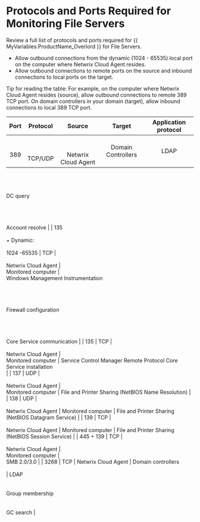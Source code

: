 # Protocols and Ports Required for Monitoring File Servers

Review a full list of protocols and ports required for {{ MyVariables.ProductName_Overlord }} for File Servers.

- Allow outbound connections from the dynamic (1024 - 65535) local port on the computer where Netwrix Cloud Agent resides.
- Allow outbound connections to remote ports on the source and inbound connections to local ports on the target.

Tip for reading the table: For example, on the computer where Netwrix Cloud Agent  resides (source), allow outbound connections to remote 389 TCP port. On domain controllers in your domain (target), allow inbound connections to local 389 TCP port.

| **Port** | <![CDATA[	]]>**Protocol** | **Source** | **Target** | <![CDATA[	]]>**Application protocol** |
| :---: | :---: | :---: | :---: | :---: |
| <br>389 | <br><br>TCP/UDP | <br><br>Netwrix Cloud Agent | Domain Controllers | <br>LDAP<br><br>
<br>                        <br><br>DC query<br><br><br>
<br>                        <br>Account resolve |
| 135<br><br>+ Dynamic:<br><br>1024 -65535 | TCP | <br><br>Netwrix Cloud Agent | <br>Monitored computer | <br>Windows Management Instrumentation<br>
<br>                        <br><br><br>Firewall configuration<br><br>
<br>                        <br><br>Core Service communication |
| 135 | TCP | <br><br>Netwrix Cloud Agent | <br>Monitored computer | Service Control Manager Remote Protocol Core Service installation<br> |
| 137 | UDP | <br><br>Netwrix Cloud Agent | <br>Monitored computer | File and Printer Sharing (NetBIOS Name Resolution) |
| 138 | UDP | <br><br>Netwrix Cloud Agent | Monitored computer | File and Printer Sharing (NetBIOS Datagram Service) |
| 139 | TCP | <br><br>Netwrix Cloud Agent | Monitored computer | File and Printer Sharing (NetBIOS Session Service) |
| 445 + 139 | TCP | <br><br>Netwrix Cloud Agent | <br>Monitored computer | <br>SMB 2.0/3.0 |
| 3268 | TCP | Netwrix Cloud Agent | Domain controllers
<br><br> | LDAP<br>
<br>                        <br>Group membership<br>
<br>                        <br>GC search |

<![CDATA[ 

]]>